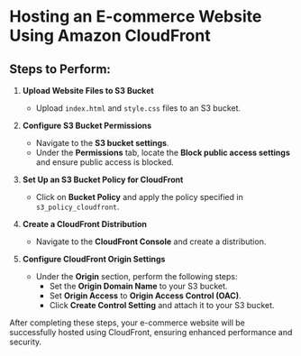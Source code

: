 # Hosting an E-commerce Website Using Amazon CloudFront

## Steps to Perform:

1. **Upload Website Files to S3 Bucket**  
   - Upload `index.html` and `style.css` files to an S3 bucket.

2. **Configure S3 Bucket Permissions**  
   - Navigate to the **S3 bucket settings**.
   - Under the **Permissions** tab, locate the **Block public access settings** and ensure public access is blocked.

3. **Set Up an S3 Bucket Policy for CloudFront**  
   - Click on **Bucket Policy** and apply the policy specified in `s3_policy_cloudfront`.

4. **Create a CloudFront Distribution**  
   - Navigate to the **CloudFront Console** and create a distribution.

5. **Configure CloudFront Origin Settings**  
   - Under the **Origin** section, perform the following steps:
     - Set the **Origin Domain Name** to your S3 bucket.
     - Set **Origin Access** to **Origin Access Control (OAC)**.
     - Click **Create Control Setting** and attach it to your S3 bucket.

After completing these steps, your e-commerce website will be successfully hosted using CloudFront, ensuring enhanced performance and security.

